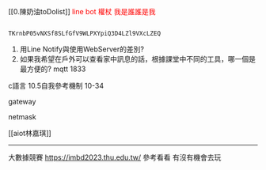 [[0.陳奶油toDolist]]
<font color = red>line bot 權杖 我是誰誰是我</font>

```

TKrnbP05vNXSf8SLfGfV9WLPXYpiQ3D4LZl9VXcLZEQ
```

1. 用Line Notify與使用WebServer的差別?
2. 如果我希望在戶外可以查看家中訊息的話，根據課堂中不同的工具，哪一個是最方便的?
mqtt
1833

c語言 10.5自我參考機制
10-34

gateway

netmask

[[aiot林嘉琪]]

------------------------------------
大數據競賽
https://imbd2023.thu.edu.tw/
參考看看 有沒有機會去玩